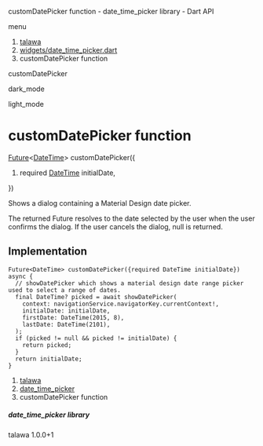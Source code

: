 




customDatePicker function - date\_time\_picker library - Dart API







menu

1. [talawa](../index.html)
2. [widgets/date\_time\_picker.dart](../file-___home_harshil_Desktop_open-source_palisadoes_talawa_lib_widgets_date_time_picker/)
3. customDatePicker function

customDatePicker


dark\_mode

light\_mode




# customDatePicker function


[Future](https://api.flutter.dev/flutter/dart-core/Future-class.html)<[DateTime](https://api.flutter.dev/flutter/dart-core/DateTime-class.html)>
customDatePicker({

1. required [DateTime](https://api.flutter.dev/flutter/dart-core/DateTime-class.html) initialDate,

})

Shows a dialog containing a Material Design date picker.

The returned Future resolves to the date selected by the user when the user confirms the dialog.
If the user cancels the dialog, null is returned.


## Implementation

```
Future<DateTime> customDatePicker({required DateTime initialDate}) async {
  // showDatePicker which shows a material design date range picker used to select a range of dates.
  final DateTime? picked = await showDatePicker(
    context: navigationService.navigatorKey.currentContext!,
    initialDate: initialDate,
    firstDate: DateTime(2015, 8),
    lastDate: DateTime(2101),
  );
  if (picked != null && picked != initialDate) {
    return picked;
  }
  return initialDate;
}
```

 


1. [talawa](../index.html)
2. [date\_time\_picker](../file-___home_harshil_Desktop_open-source_palisadoes_talawa_lib_widgets_date_time_picker/)
3. customDatePicker function

##### date\_time\_picker library





talawa
1.0.0+1






